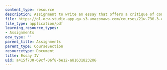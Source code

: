 ```yaml
---
content_type: resource
description: Assignment to write an essay that offers a critique of consumer culture.
file: https://ol-ocw-studio-app-qa.s3.amazonaws.com/courses/21w-730-3-consumer-culture-fall-2002/a415f73069cf06f8be12a81631823206_essay_iv.pdf
file_type: application/pdf
learning_resource_types:
- Assignments
ocw_type: ''
parent_title: Assignments
parent_type: CourseSection
resourcetype: Document
title: Essay IV
uid: a415f730-69cf-06f8-be12-a81631823206
---
```

